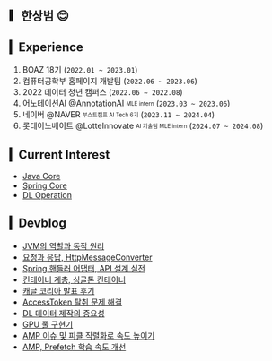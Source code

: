 ## ▎한상범 😊

<!--
✏️🎁📗📚
- Database : <span><img src="https://img.shields.io/badge/MySQL-4479A1?style=flat&logo=MySQL&logoColor=white"/></span>
<span><img src="https://img.shields.io/badge/MongoDB-47A248?style=flat&logo=MongoDB&logoColor=white"/></span><br/>


- Communication : <span><img src="https://img.shields.io/badge/Jira-0052cc?style=flat&logo=jira&logoColor=white"/></span>
<span><img src="https://img.shields.io/badge/Jenkins-D24939?style=flat&logo=Jenkins&logoColor=white"/></span><br/>
- Version Control : 
<span><img src="https://img.shields.io/badge/GitHub-181717?style=flat&logo=github&logoColor=white"/></span>
 <span><img src="https://img.shields.io/badge/GitLab-FCA121?style=flat&logo=GitLab&logoColor=white"/></span>

- Engineering : <span><img src="https://img.shields.io/badge/Docker-2496ED?style=flat&logo=Dockert&logoColor=white"/></span>
-->


<!-- ![Anurag's GitHub stats](https://github-readme-stats-sand-six-91.vercel.app/api?username=SangBeom-Hahn&show_icons=true&count_private=true&line_height=24&theme=material-palenight) -->

<!--

## ▎Current Interest

#### Machine Learning Engineering
- Generative Model
- Large Language Model

#### BackEnd Engineering
- 스프링 프레임워크
- 가독성 좋은 유지보수 가능한 코드 작성
- 객체 지향적인 설계
- 단순 검증, 비즈니스 로직 예외처리
- 단위, 통합 테스트

-->

<!--
## ▎Tech Stacks
<p>
<img src="https://img.shields.io/badge/Tensorflow-FF6F00?style=flat-square&logo=Tensorflow&logoColor=white"/></a> &nbsp
<img src="https://img.shields.io/badge/SpringBoot-6DB33F?style=flat-square&logo=SpringBoot&logoColor=white"/></a> &nbsp
<img src="https://img.shields.io/badge/Java-007396?style=flat-square&logo=Java&logoColor=white"/></a> &nbsp
<img src="https://img.shields.io/badge/Flask-000000?style=flat-square&logo=Flask&logoColor=white"/></a> &nbsp
<img src="https://img.shields.io/badge/Python-3776AB?style=flat-square&logo=Python&logoColor=white"/></a> &nbsp 
<img src="https://img.shields.io/badge/MySQL-4479A1?style=flat-square&logo=MySQL&logoColor=white"/></a> &nbsp 
<img src="https://img.shields.io/badge/Docker-2496ED?style=flat-square&logo=Docker&logoColor=white"/></a> &nbsp
<img src="https://img.shields.io/badge/Linux-FCC624?style=flat-square&logo=Linux&logoColor=white"/></a> &nbsp
</p>

-->

## ▎Experience
1. BOAZ 18기 (```2022.01 ~ 2023.01```)
2. 컴퓨터공학부 홈페이지 개발팀 (```2022.06 ~ 2023.06```)
3. 2022 데이터 청년 캠퍼스 (```2022.06 ~ 2022.08```)
4. 어노테이션AI @AnnotationAI <sub><sup>MLE intern</sup></sub> (```2023.03 ~ 2023.06```)
5. 네이버 @NAVER <sub><sup>부스트캠프 AI Tech 6기</sup></sub> (```2023.11 ~ 2024.04```)
6. 롯데이노베이트 @LotteInnovate <sub><sup>AI 기술팀 MLE intern</sup></sub> (```2024.07 ~ 2024.08```)

<!-- 4. 네트워크형 캠퍼스 아카데미(```2022.09 ~ 2023.02```) -->

## ▎Current Interest
- [Java Core](https://github.com/SangBeom-Hahn/OOP)
- [Spring Core](https://github.com/SangBeom-Hahn/My_Spring)
- [DL Operation](https://hsb422.tistory.com/category/%5BAI%5D/%5B%EB%94%A5%EB%9F%AC%EB%8B%9D%20%7C%20%EC%9D%B4%EC%8A%88%5D)

<!--
- [Spring Core]()
- [ML Core]()
- [ML & Web Infra]()
-->


## ▎Devblog
 - [JVM의 역할과 동작 원리](https://hsb422.tistory.com/entry/%EC%BD%94%EB%93%9C-%EC%A1%B0%EC%9E%91-PARTJVM-%EC%9D%B4%ED%95%B4%ED%95%98%EA%B8%B0)
 - [요청과 응답, HttpMessageConverter](https://hsb422.tistory.com/entry/%EB%AC%B8%EB%B2%95-%EC%9A%94%EC%B2%AD%EA%B3%BC-%EC%9D%91%EB%8B%B5-HttpMessageConverter)
 - [Spring 핸들러 어댑터, API 설계 실전](https://hsb422.tistory.com/entry/%EB%AC%B8%EB%B2%95-Spring-%ED%95%B8%EB%93%A4%EB%9F%AC-%EC%96%B4%EB%8C%91%ED%84%B0)
 - [컨테이너 계층, 싱글톤 컨테이너](https://hsb422.tistory.com/entry/%EB%AC%B8%EB%B2%95-%EC%BB%A8%ED%85%8C%EC%9D%B4%EB%84%88-%EA%B3%84%EC%B8%B5-%EC%8B%B1%EA%B8%80%ED%86%A4-%EC%BB%A8%ED%85%8C%EC%9D%B4%EB%84%88)
 - [캐글 코리아 발표 후기](https://hsb422.tistory.com/entry/%EC%BA%90%EA%B8%80-%EC%BD%94%EB%A6%AC%EC%95%84-%EC%A0%9C-5%ED%9A%8C-%EB%AA%A8%EA%B0%81%EC%BA%90-%EB%B0%9C%ED%91%9C-%EC%84%B8%EC%85%98-%ED%9B%84)
 - [AccessToken 탈취 문제 해결](https://hsb422.tistory.com/entry/%EC%BA%A1%EC%8A%A4%ED%86%A4-%EB%94%94%EC%9E%90%EC%9D%B8-PARTRefreshToken-%EC%A1%B0%ED%9A%8C-%EC%B5%9C%EC%A0%81%ED%99%94%EB%A5%BC-%EC%9C%84%ED%95%9C-Redis-%EB%8F%84%EC%9E%85)
 - [DL 데이터 제작의 중요성](https://hsb422.tistory.com/entry/%EB%AF%B8-%EA%B9%83%ED%97%99-%ED%94%84%EB%A1%9C%ED%95%84-%EB%84%A4%EC%9D%B4%EB%B2%84-%EB%B6%80%EC%8A%A4%ED%8A%B8%EC%BA%A0%ED%94%84-AI-Tech-12%EC%A3%BC%EC%B0%A8-%ED%9A%8C%EA%B3%A0)
 - [GPU 풀 구현기](https://hsb422.tistory.com/entry/ML-PARTGPU-%ED%92%80-%EA%B5%AC%ED%98%84%EA%B8%B0-2)
 - [AMP 이슈 및 피클 직렬화로 속도 높이기](https://hsb422.tistory.com/entry/%EB%AF%B8-MLOps-PARTAMP-%EC%88%98%EC%A0%95)
 - [AMP, Prefetch 학습 속도 개선](https://hsb422.tistory.com/entry/MLOps-PART%ED%95%99%EC%8A%B5-%EC%86%8D%EB%8F%84-%EA%B0%9C%EC%84%A0)

<!--

## ▎It's Me
- <a href="https://hsb422.tistory.com/"><img src="https://img.shields.io/badge/Tistory-000000?style=flat-square&logo=Tistory&logoColor=white"/></a>
<a href="mailto:hsb990917@gmail.com"> <img src="https://img.shields.io/badge/Gmail-d14836?style=flat-square&logo=Gmail&logoColor=white&link=mailto:hsb990917@gmail.com"/></a>

-->
<!--
<a href="https://instagram.com/nayeongold"><img src="https://img.shields.io/badge/Instagram-E4405F?style=flat-square&logo=Instagram&logoColor=white"/></a>

## ▎🧑‍💻 Portfolio Notion
- ### https://fine-quotation-3da.notion.site/e3d1966d2a604fc4b2536885a73f8bae
-->

<!--
[![Hits](https://hits.seeyoufarm.com/api/count/incr/badge.svg?url=https%3A%2F%2Fgithub.com%2FSangBeom-Hahn&count_bg=%2379C83D&title_bg=%23555555&icon=&icon_color=%23E7E7E7&title=hits&edge_flat=false)](https://hits.seeyoufarm.com)
-->
